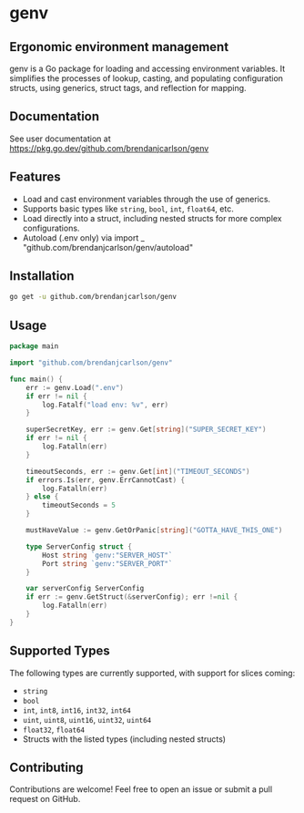 # genv

## Ergonomic environment management

genv is a Go package for loading and accessing environment variables. It simplifies the processes of lookup, casting, and populating configuration structs, using generics, struct tags, and reflection for mapping.

## Documentation

See user documentation at <https://pkg.go.dev/github.com/brendanjcarlson/genv>

## Features

- Load and cast environment variables through the use of generics.
- Supports basic types like <code>string</code>, <code>bool</code>, <code>int</code>, <code>float64</code>, etc.
- Load directly into a struct, including nested structs for more complex configurations.
- Autoload (.env only) via import _ "github.com/brendanjcarlson/genv/autoload"

## Installation

```bash
go get -u github.com/brendanjcarlson/genv
```

## Usage

```go
package main

import "github.com/brendanjcarlson/genv"

func main() {
    err := genv.Load(".env")
    if err != nil {
        log.Fatalf("load env: %v", err)
    }

    superSecretKey, err := genv.Get[string]("SUPER_SECRET_KEY")
    if err != nil {
        log.Fatalln(err)
    }

    timeoutSeconds, err := genv.Get[int]("TIMEOUT_SECONDS")
    if errors.Is(err, genv.ErrCannotCast) {
        log.Fatalln(err)
    } else {
        timeoutSeconds = 5
    }

    mustHaveValue := genv.GetOrPanic[string]("GOTTA_HAVE_THIS_ONE")

    type ServerConfig struct {
        Host string `genv:"SERVER_HOST"`
        Port string `genv:"SERVER_PORT"`
    }

    var serverConfig ServerConfig
    if err := genv.GetStruct(&serverConfig); err !=nil {
        log.Fatalln(err)
    }
}
```

## Supported Types

The following types are currently supported, with support for slices coming:

- <code>string</code>
- <code>bool</code>
- <code>int</code>, <code>int8</code>, <code>int16</code>, <code>int32</code>, <code>int64</code>
- <code>uint</code>, <code>uint8</code>, <code>uint16</code>, <code>uint32</code>, <code>uint64</code>
- <code>float32</code>, <code>float64</code>
- Structs with the listed types (including nested structs)

## Contributing

Contributions are welcome! Feel free to open an issue or submit a pull request on GitHub.
